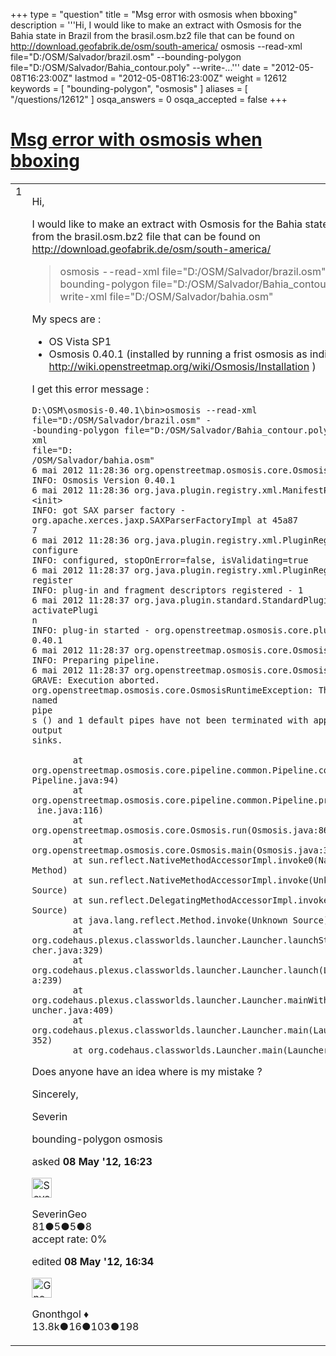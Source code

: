 +++
type = "question"
title = "Msg error with osmosis when bboxing"
description = '''Hi, I would like to make an extract with Osmosis for the Bahia state in Brazil from the brasil.osm.bz2 file that can be found on http://download.geofabrik.de/osm/south-america/  osmosis --read-xml file=&quot;D:/OSM/Salvador/brazil.osm&quot; --bounding-polygon file=&quot;D:/OSM/Salvador/Bahia_contour.poly&quot; --write-...'''
date = "2012-05-08T16:23:00Z"
lastmod = "2012-05-08T16:23:00Z"
weight = 12612
keywords = [ "bounding-polygon", "osmosis" ]
aliases = [ "/questions/12612" ]
osqa_answers = 0
osqa_accepted = false
+++

<div class="headNormal">

# [Msg error with osmosis when bboxing](/questions/12612/msg-error-with-osmosis-when-bboxing)

</div>

<div id="main-body">

<div id="askform">

<table id="question-table" style="width:100%;">
<colgroup>
<col style="width: 50%" />
<col style="width: 50%" />
</colgroup>
<tbody>
<tr>
<td style="width: 30px; vertical-align: top"><div class="vote-buttons">
<span id="post-12612-upvote" class="ajax-command post-vote up" rel="nofollow" title="I like this post (click again to cancel)"> </span>
<div id="post-12612-score" class="post-score" title="current number of votes">
1
</div>
<span id="post-12612-downvote" class="ajax-command post-vote down" rel="nofollow" title="I dont like this post (click again to cancel)"> </span> <span id="favorite-mark" class="ajax-command favorite-mark" rel="nofollow" title="mark/unmark this question as favorite (click again to cancel)"> </span>
<div id="favorite-count" class="favorite-count">
&#10;</div>
</div></td>
<td><div id="item-right">
<div class="question-body">
<p>Hi,</p>
<p>I would like to make an extract with Osmosis for the Bahia state in Brazil from the brasil.osm.bz2 file that can be found on <a href="http://download.geofabrik.de/osm/south-america/">http://download.geofabrik.de/osm/south-america/</a></p>
<blockquote>
<p>osmosis --read-xml file="D:/OSM/Salvador/brazil.osm" --bounding-polygon file="D:/OSM/Salvador/Bahia_contour.poly" --write-xml file="D:/OSM/Salvador/bahia.osm"</p>
</blockquote>
<p>My specs are :</p>
<ul>
<li>OS Vista SP1</li>
<li>Osmosis 0.40.1 (installed by running a frist osmosis as indicated here <a href="http://wiki.openstreetmap.org/wiki/Osmosis/Installation">http://wiki.openstreetmap.org/wiki/Osmosis/Installation</a> )</li>
</ul>
<p>I get this error message :</p>
<pre><code>D:\OSM\osmosis-0.40.1\bin&gt;osmosis --read-xml
file=&quot;D:/OSM/Salvador/brazil.osm&quot; -
-bounding-polygon file=&quot;D:/OSM/Salvador/Bahia_contour.poly&quot; --write-xml
file=&quot;D:
/OSM/Salvador/bahia.osm&quot;
6 mai 2012 11:28:36 org.openstreetmap.osmosis.core.Osmosis run
INFO: Osmosis Version 0.40.1
6 mai 2012 11:28:36 org.java.plugin.registry.xml.ManifestParser &lt;init&gt;
INFO: got SAX parser factory -
org.apache.xerces.jaxp.SAXParserFactoryImpl at 45a87
7
6 mai 2012 11:28:36 org.java.plugin.registry.xml.PluginRegistryImpl
configure
INFO: configured, stopOnError=false, isValidating=true
6 mai 2012 11:28:37 org.java.plugin.registry.xml.PluginRegistryImpl register
INFO: plug-in and fragment descriptors registered - 1
6 mai 2012 11:28:37 org.java.plugin.standard.StandardPluginManager
activatePlugi
n
INFO: plug-in started - org.openstreetmap.osmosis.core.plugin.Core at 0.40.1
6 mai 2012 11:28:37 org.openstreetmap.osmosis.core.Osmosis run
INFO: Preparing pipeline.
6 mai 2012 11:28:37 org.openstreetmap.osmosis.core.Osmosis main
GRAVE: Execution aborted.
org.openstreetmap.osmosis.core.OsmosisRuntimeException: The following named
pipe
s () and 1 default pipes have not been terminated with appropriate output
sinks.
&#10;        at
org.openstreetmap.osmosis.core.pipeline.common.Pipeline.connectTasks(
Pipeline.java:94)
        at
org.openstreetmap.osmosis.core.pipeline.common.Pipeline.prepare(Pipel
 ine.java:116)
        at org.openstreetmap.osmosis.core.Osmosis.run(Osmosis.java:86)
        at org.openstreetmap.osmosis.core.Osmosis.main(Osmosis.java:37)
        at sun.reflect.NativeMethodAccessorImpl.invoke0(Native Method)
        at sun.reflect.NativeMethodAccessorImpl.invoke(Unknown Source)
        at sun.reflect.DelegatingMethodAccessorImpl.invoke(Unknown Source)
        at java.lang.reflect.Method.invoke(Unknown Source)
        at
org.codehaus.plexus.classworlds.launcher.Launcher.launchStandard(Laun
cher.java:329)
        at
org.codehaus.plexus.classworlds.launcher.Launcher.launch(Launcher.jav
a:239)
        at
org.codehaus.plexus.classworlds.launcher.Launcher.mainWithExitCode(La
uncher.java:409)
        at
org.codehaus.plexus.classworlds.launcher.Launcher.main(Launcher.java:
352)
        at org.codehaus.classworlds.Launcher.main(Launcher.java:47)</code></pre>
<p>Does anyone have an idea where is my mistake ?</p>
<p>Sincerely,</p>
<p>Severin</p>
</div>
<div id="question-tags" class="tags-container tags">
<span class="post-tag tag-link-bounding-polygon" rel="tag" title="see questions tagged &#39;bounding-polygon&#39;">bounding-polygon</span> <span class="post-tag tag-link-osmosis" rel="tag" title="see questions tagged &#39;osmosis&#39;">osmosis</span>
</div>
<div id="question-controls" class="post-controls">
&#10;</div>
<div class="post-update-info-container">
<div class="post-update-info post-update-info-user">
<p>asked <strong>08 May '12, 16:23</strong></p>
<img src="https://secure.gravatar.com/avatar/35a2e88e2106806c0ba99b9b5e6ef093?s=32&amp;d=identicon&amp;r=g" class="gravatar" width="32" height="32" alt="SeverinGeo&#39;s gravatar image" />
<p><span>SeverinGeo</span><br />
<span class="score" title="81 reputation points">81</span><span title="5 badges"><span class="badge1">●</span><span class="badgecount">5</span></span><span title="5 badges"><span class="silver">●</span><span class="badgecount">5</span></span><span title="8 badges"><span class="bronze">●</span><span class="badgecount">8</span></span><br />
<span class="accept_rate" title="Rate of the user&#39;s accepted answers">accept rate:</span> <span title="SeverinGeo has no accepted answers">0%</span></p>
</div>
<div class="post-update-info post-update-info-edited">
<p><span> edited <strong>08 May '12, 16:34</strong> </span></p>
<img src="https://secure.gravatar.com/avatar/44a4438f0146dfd898e24c221fd28b58?s=32&amp;d=identicon&amp;r=g" class="gravatar" width="32" height="32" alt="Gnonthgol&#39;s gravatar image" />
<p><span>Gnonthgol ♦</span><br />
<span class="score" title="13750 reputation points"><span>13.8k</span></span><span title="16 badges"><span class="badge1">●</span><span class="badgecount">16</span></span><span title="103 badges"><span class="silver">●</span><span class="badgecount">103</span></span><span title="198 badges"><span class="bronze">●</span><span class="badgecount">198</span></span></p>
</div>
</div>
<div id="comments-container-12612" class="comments-container">
&#10;</div>
<div id="comment-tools-12612" class="comment-tools">
&#10;</div>
<div class="clear">
&#10;</div>
<div id="comment-12612-form-container" class="comment-form-container">
&#10;</div>
<div class="clear">
&#10;</div>
</div></td>
</tr>
</tbody>
</table>

</div>

</div>


